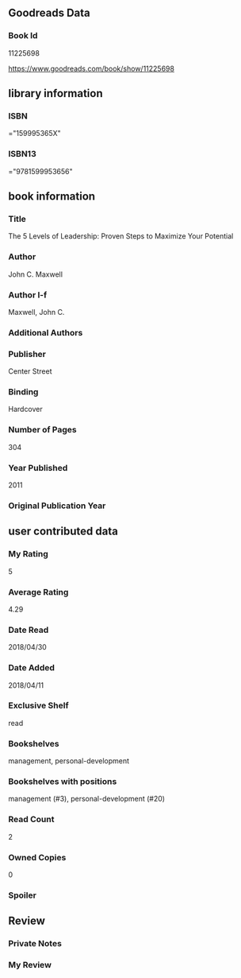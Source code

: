 <!-- This template shows how to bulk convert all columns of data into one markdown file -->
<!-- caveat: KeyError if there's a mismatch. Empty values output nothing -->

## Goodreads Data

### Book Id 

11225698

https://www.goodreads.com/book/show/11225698

## library information

### ISBN 
="159995365X"

### ISBN13 
="9781599953656"

## book information

### Title
The 5 Levels of Leadership: Proven Steps to Maximize Your Potential

### Author 
John C. Maxwell

### Author l-f 
Maxwell, John C.

### Additional Authors


### Publisher 
Center Street

### Binding
Hardcover

### Number of Pages
304

### Year Published
2011

### Original Publication Year 


## user contributed data

### My Rating
5

### Average Rating
4.29

### Date Read
2018/04/30

### Date Added
2018/04/11

### Exclusive Shelf
read

### Bookshelves
management, personal-development

### Bookshelves with positions
management (#3), personal-development (#20)

### Read Count
2

### Owned Copies
0

### Spoiler 


## Review

### Private Notes


### My Review
